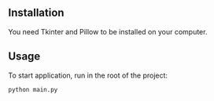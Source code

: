 ## Installation
You need Tkinter and Pillow to be installed on your computer.
## Usage
To start application, run in the root of the project:
```
python main.py
```